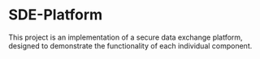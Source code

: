 # SDE-Platform
This project is an implementation of a secure data exchange platform, designed to demonstrate the functionality of each individual component.
